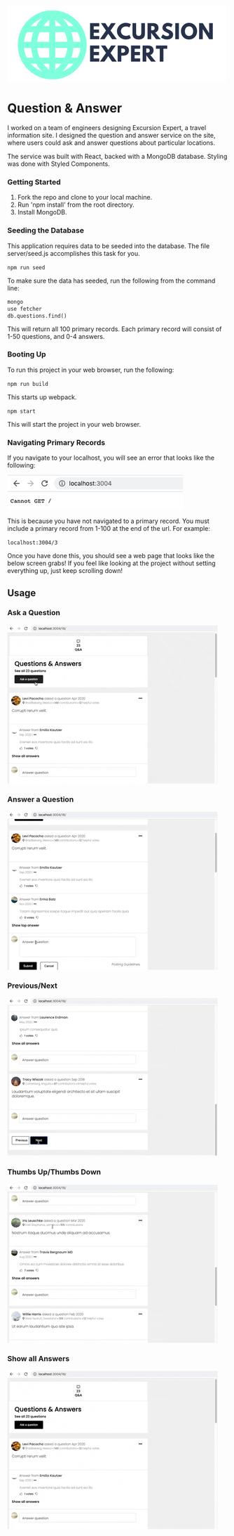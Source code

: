 <img src="https://github.com/excursion-expert/questionAndAnswer/blob/main/WhiteBackgroundLogoSuperCropped.png">

# Question & Answer
I worked on a team of engineers designing Excursion Expert, a travel information site. I designed the question and answer service on the site, where users could ask and answer questions about particular locations.

The service was built with React, backed with a MongoDB database. Styling was done with Styled Components.

### Getting Started

1. Fork the repo and clone to your local machine.
2. Run 'npm install' from the root directory.
3. Install MongoDB.

### Seeding the Database

This application requires data to be seeded into the database. The file server/seed.js accomplishes this task for you.

`npm run seed`

To make sure the data has seeded, run the following from the command line:

```
mongo
use fetcher
db.questions.find()
```

This will return all 100 primary records. Each primary record will consist of 1-50 questions, and 0-4 answers.

### Booting Up

To run this project in your web browser, run the following:

`npm run build`

This starts up webpack.

`npm start`

This will start the project in your web browser.

### Navigating Primary Records

If you navigate to your localhost, you will see an error that looks like the following:

<img src="https://github.com/excursion-expert/questionAndAnswer/blob/main/cannotget.png">

This is because you have not navigated to a primary record. You must include a primary record from 1-100 at the end of the url. For example:

`localhost:3004/3`

Once you have done this, you should see a web page that looks like the below screen grabs! If you feel like looking at the project without setting everything up, just keep scrolling down!

## Usage
### Ask a Question

![Alt Text](https://github.com/excursion-expert/questionAndAnswer/blob/main/askquestion.gif "ask question")

### Answer a Question

![Alt Text](https://github.com/excursion-expert/questionAndAnswer/blob/main/answerquestion.gif "answer question")

### Previous/Next

![Alt Text](https://github.com/excursion-expert/questionAndAnswer/blob/main/prevnext.gif "previous page/next page")

### Thumbs Up/Thumbs Down

![Alt Text](https://github.com/excursion-expert/questionAndAnswer/blob/main/thumbsup.gif "thumbs up")

### Show all Answers

![Alt Text](https://github.com/excursion-expert/questionAndAnswer/blob/main/showallanswers.gif "show all answers")

